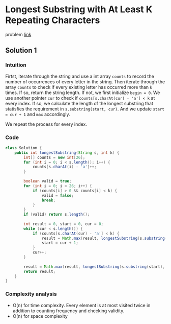 # Longest Substring with At Least K Repeating Characters
problem [link](https://leetcode.com/problems/longest-substring-with-at-least-k-repeating-characters/)

## Solution 1
### Intuition
Firtst, iterate through the string and use a int array `counts` to record the number of occurrences of every letter in the string. Then iterate
through the array `counts` to check if every existing letter has occurred more than `k` times. If so, return the string length.
If not, we first initialize `begin = 0`. We use another pointer `cur` to check if `counts[s.charAt(cur) - 'a'] < k` at every index. 
If so, we calculate the length of the longest substring that statisfies the requirement in `s.substring(start, cur)`.
And we update `start = cur + 1` and `max` accordingly.

We repeat the process for every index.

### Code
```java
class Solution {
    public int longestSubstring(String s, int k) {
        int[] counts = new int[26];
        for (int i = 0; i < s.length(); i++) {
            counts[s.charAt(i) - 'a']++;
        }
        
        boolean valid = true;
        for (int i = 0; i < 26; i++) {
            if (counts[i] > 0 && counts[i] < k) {
                valid = false;
                break;
            }
        }
        if (valid) return s.length();
        
        int result = 0, start = 0, cur = 0;
        while (cur < s.length()) {
            if (counts[s.charAt(cur) - 'a'] < k) {
                result = Math.max(result, longestSubstring(s.substring(start, cur), k));
                start = cur + 1;
            }
            cur++;
        }
        
        result = Math.max(result, longestSubstring(s.substring(start), k));
        return result;
    }
}
```

### Complexity analysis
* O(n) for time complexity. Every element is at most visited twice in addition to counting frequency and checking validity.
* O(n) for space complexity
